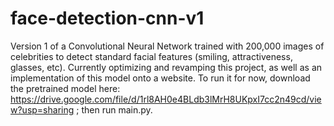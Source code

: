 # face-detection-cnn-v1
Version 1 of a Convolutional Neural Network trained with 200,000 images of celebrities to detect standard facial features (smiling, attractiveness, glasses, etc). Currently optimizing and revamping this project, as well as an implementation of this model onto a website. To run it for now, download the pretrained model here: https://drive.google.com/file/d/1rl8AH0e4BLdb3lMrH8UKpxI7cc2n49cd/view?usp=sharing ; then run main.py. 
